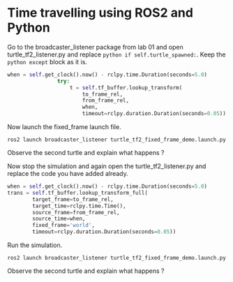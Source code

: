 # Time travelling using ROS2 and Python

Go to the broadcaster_listener package from lab 01 and open turtle_tf2_listener.py and replace ```python if self.turtle_spawned:```. Keep the ```python except``` block as it is.

```python
when = self.get_clock().now() - rclpy.time.Duration(seconds=5.0)
                try:
                    t = self.tf_buffer.lookup_transform(
                        to_frame_rel,
                        from_frame_rel,
                        when,
                        timeout=rclpy.duration.Duration(seconds=0.05))
```

Now launch the fixed_frame launch file.

```Linux
ros2 launch broadcaster_listener turtle_tf2_fixed_frame_demo.launch.py
```

Observe the second turtle and explain what happens ? 

Now stop the simulation and again open the turtle_tf2_listener.py and replace the code you have added already.
```python
when = self.get_clock().now() - rclpy.time.Duration(seconds=5.0)
trans = self.tf_buffer.lookup_transform_full(
        target_frame=to_frame_rel,
        target_time=rclpy.time.Time(),
        source_frame=from_frame_rel,
        source_time=when,
        fixed_frame='world',
        timeout=rclpy.duration.Duration(seconds=0.05))
```

Run the simulation.

```Linux
ros2 launch broadcaster_listener turtle_tf2_fixed_frame_demo.launch.py
```

Observe the second turtle and explain what happens ? 
